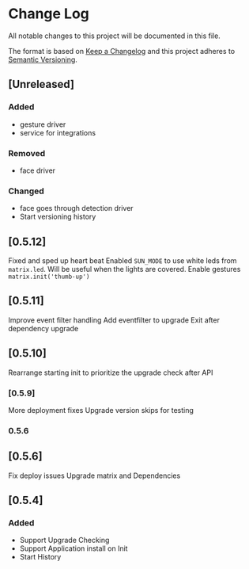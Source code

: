 # Change Log
All notable changes to this project will be documented in this file.

The format is based on [Keep a Changelog](http://keepachangelog.com/)
and this project adheres to [Semantic Versioning](http://semver.org/).

## [Unreleased]
### Added
- gesture driver
- service for integrations

### Removed
- face driver

### Changed
- face goes through detection driver
- Start versioning history

## [0.5.12]
Fixed and sped up heart beat
Enabled `SUN_MODE` to use white leds from `matrix.led`. Will be useful when the lights are covered.
Enable gestures `matrix.init('thumb-up')`


## [0.5.11]

Improve event filter handling
Add eventfilter to upgrade
Exit after dependency upgrade

## [0.5.10]
Rearrange starting init to prioritize the upgrade check after API


### [0.5.9]
More deployment fixes
Upgrade version skips for testing

### 0.5.6
## [0.5.6]
Fix deploy issues
Upgrade matrix and Dependencies

## [0.5.4]
### Added
* Support Upgrade Checking
* Support Application install on Init
* Start History
